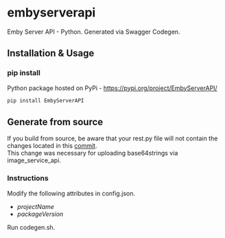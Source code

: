 # embyserverapi
Emby Server API - Python. Generated via Swagger Codegen.
  
## Installation & Usage
### pip install

Python package hosted on PyPi - https://pypi.org/project/EmbyServerAPI/
```sh
pip install EmbyServerAPI
```

## Generate from source
If you build from source, be aware that your rest.py file will not contain the changes located in this [commit](0543e40).  
This change was necessary for uploading base64strings via image_service_api.

### Instructions
Modify the following attributes in config.json.
 * *projectName*
 * *packageVersion*  

Run codegen.sh.

